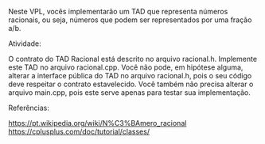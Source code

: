 Neste VPL, vocês implementarão um TAD que representa números racionais, ou seja, números que podem ser representados por uma fração a/b.

Atividade:

O contrato do TAD Racional está descrito no arquivo racional.h. Implemente este TAD no arquivo racional.cpp. Você não pode, em hipótese alguma, alterar a interface pública do TAD no arquivo racional.h, pois o seu código deve respeitar o contrato estavelecido. Você também não precisa alterar o arquivo main.cpp, pois este serve apenas para testar sua implementação.


Referências:

https://pt.wikipedia.org/wiki/N%C3%BAmero_racional
https://cplusplus.com/doc/tutorial/classes/
